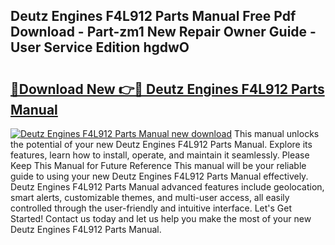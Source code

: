 ## Deutz Engines F4L912 Parts Manual Free Pdf Download - Part-zm1 New Repair Owner Guide - User Service Edition hgdwO

# <h2><a href="http://bc70988.oget.top/?id=Deutz+Engines+F4L912+Parts+Manual">🔗Download New 👉🔴 Deutz Engines F4L912 Parts Manual</a></h2>

[![Deutz Engines F4L912 Parts Manual new download](https://i.imgur.com/5g1atiW.png)](http://bc70988.oget.top/?id=Deutz+Engines+F4L912+Parts+Manual)
This manual unlocks the potential of your new Deutz Engines F4L912 Parts Manual. Explore its features, learn how to install, operate, and maintain it seamlessly. Please Keep This Manual for Future Reference This manual will be your reliable guide to using your new Deutz Engines F4L912 Parts Manual effectively. Deutz Engines F4L912 Parts Manual advanced features include geolocation, smart alerts, customizable themes, and multi-user access, all easily controlled through the user-friendly and intuitive interface. Let's Get Started! Contact us today and let us help you make the most of your new Deutz Engines F4L912 Parts Manual.
